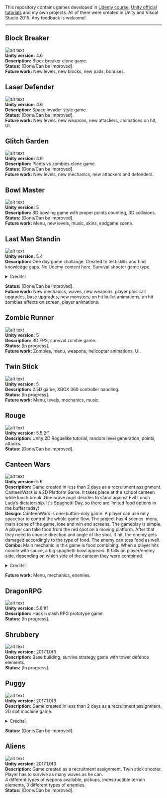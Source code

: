 This repository contains games developed in [Udemy course](https://www.udemy.com/unitycourse/learn/v4/), [Unity official tutorials](https://unity3d.com/learn/tutorials) and my own projects.
All of them were created in Unity and Visual Studio 2015.
Any feedback is welcome!  

---

## Block Breaker
![alt text](https://github.com/pkupilas/Games/blob/master/_Resources/blockgif.gif?raw=true "Block Breaker demo game")  
**Unity version:** 4.6  
**Description:** Block breaker clone game.   
**Status:** [Done/Can be improved].  
**Future work:** New levels, new blocks, new pads, bonuses.  

## Laser Defender
![alt text](https://github.com/pkupilas/Games/blob/master/_Resources/lasergif.gif?raw=true "Laser Defender demo game")  
**Unity version:** 4.6  
**Description:** Space invader style game.  
**Status:** [Done/Can be improved].  
**Future work:** New levels, new weapons, new attackers, animations on hit, UI.  

## Glitch Garden
![alt text](https://github.com/pkupilas/Games/blob/master/_Resources/glitchgif.gif?raw=true "Glitch Garden demo game")  
**Unity version:** 4.6  
**Description:** Plants vs zombies clone game.  
**Status:** [Done/Can be improved].  
**Future work:** New levels, new mechanics, new attackers and defenders.  

## Bowl Master
![alt text](https://github.com/pkupilas/Games/blob/master/_Resources/bowlgif.gif?raw=true "Bowl Master demo game")  
**Unity version:** 5  
**Description:** 3D bowling game with proper points counting, 3D collisions.  
**Status:** [Done/Can be improved].  
**Future work:** Menu, new levels, music, skins, endgame scene.

## Last Man Standin  
![alt text](https://github.com/pkupilas/Games/blob/master/_Resources/lastmanstandingif.gif?raw=true "Last Man Standin demo game")  
**Unity version:** 5.4  
**Description:** One day game challange. Created to test skills and find knowledge gaps. No Udemy content here. Survival shooter game type.  

<details>  
  <summary>Credits!</summary>

    Zombie sprites:  
    Riley Gombart from opengameart.org  

    Base sprite:  
    prushik from opengameart.org  

    Player sprite:  
    Riley Gombart from opengameart.org  

    Font:  
    Patrick Broderick from dafont.com  

    Background main menu sprite:  
    ansimuz from opengameart.org  

    Background music:  
    Dan Knoflicek from opengameart.org  

    Zombie sound:  
    Vinrax from opengameart.org  

    Background game over scene sprite:  
    mikegi from pixabay.com  
    
    Advice:
    Maja Szlesińska
</details>  

**Status:** [Done/Can be improved].  
**Future work:** New mechanics, waves, new weapons, player phisicall upgrades, base upgrades, new monsters, on hit bullet animations, on hit zombies effects on screen, player animations.  

## Zombie Runner
![alt text](https://github.com/pkupilas/Games/blob/master/_Resources/zombierunnergif.gif?raw=true "Zombie Runner demo game")  
**Unity version:** 5  
**Description:** 3D FPS, survival zombie game.  
**Status:** [In progress].  
**Future work:** Zombies, menu, weapons, helicopter animations, UI.  

## Twin Stick
![alt text](https://github.com/pkupilas/Games/blob/master/_Resources/twinstickgif.gif?raw=true "Twin Stick demo game")  
**Unity version:** 5  
**Description:** 2.5D game, XBOX 360 controller handling.  
**Status:** [In progress].  
**Future work:** Menu, levels, mechanics, music.  

## Rouge
![alt text](https://github.com/pkupilas/Games/blob/master/_Resources/rougegif.gif?raw=true "Rouge demo game")  
**Unity version:** 5.5.2f1  
**Description:** Unity 2D Roguelike tutorial, random level generation, points, attacks.  
**Status:** [Done/Can be improved].  

## Canteen Wars 
![alt text](https://github.com/pkupilas/Games/blob/master/_Resources/canteenwarsgif.gif?raw=true "Canteen Wars demo game")  
**Unity version:** 5.6  
**Description:** Game created in less than 2 days as a recruitment assignment. CanteenWars is a 2D Platform Game. It takes place at the school
canteen while lunch break. One brave pupil decides to stand against Evil Lunch
Lady’s dictatorship. It's Spaghetti Day, so there are limited food options in the buffet
today!  
**Design:** CanteenWars is one-button-only game. A player can use only spacebar to
control the whole game flow. The project has 4 scenes: menu, main scene of the
game, lose and win end screens. The gameplay is simple. A player can take food
from the red spot on a moving platform. After that they need to choose direction and
angle of the shot. If hit, the enemy gets damaged accordingly to the type of food. The
enemy can toss food as well.  
**Combo:** Main mechanic in this game is food combining. When a player hits noodle
with sauce, a big spaghetti bowl appears. It falls on player/enemy side, depending on
which side of the canteen they were combined.  
<details>  
  <summary>Credits!</summary>

    Player and enemy sprite  
    https://www.spriters-resource.com/pc_computer/lisathepainfulrpg/sheet/69020/  

    Canteen background  
    https://www.spriters-resource.com/game_boy_advance/msadv/sheet/86971/  

    Background music created by me at increadibox.  
    http://www.incredibox.com/  

    Font Liquidism by Pizzadude  
    http://www.dafont.com/pizzadude.d5  

    Food sprites by John2k4  
    https://www.spriters-resource.com/wii/bubbobplus/sheet/42891/  
    
    Advice:  
    Maja Szlesińska  
</details>  

**Future work:** Menu, mechanics, enemies.  

## DragonRPG  
![alt text](https://github.com/pkupilas/Games/blob/master/_Resources/dragonrpggif.gif?raw=true "DragonRPG demo game")  
**Unity version:** 5.6.1f1  
**Description:** Hack n slash RPG prototype game.  
**Status:** [In progress].  

## Shrubbery  
![alt text](https://github.com/pkupilas/Games/blob/master/_Resources/shrubberygif.gif?raw=true "Shrubbery demo game")  
**Unity version:** 2017.1.0f3    
**Description:** Base building, survive strategy game with tower defence elements.  
**Status:** [In progress].  

## Puggy  
![alt text](https://github.com/pkupilas/Games/blob/master/_Resources/puggygif.gif?raw=true "Puggy demo game")  
**Unity version:** 2017.1.0f3    
**Description:** Game created in less than 2 days as a recruitment assignment. 2D slot machine game.  
<details>  
	<summary>Credits!</summary>

	Music:  
	Space Chicks And Bill (with Javolenus) by Speck (c) copyright 2017 Licensed under a Creative Commons Attribution Noncommercial  (3.0) license. http://dig.ccmixter.org/files/speck/56288 Ft: Martijn de Boer, billraydrums, Javolenus  

	Font:  
	Casino Queen by graphicpeace http://www.dafont.com/casino-queen.font  

	Slot machine sounds:  
	lukaso https://freesound.org/people/lukaso/sounds/69688/  
	CastleofSamples https://freesound.org/people/CastleofSamples/sounds/145392/  

	Sprites:  
	Reality games https://wearerealitygames.com/  
</details>  

**Status:** [Done/Can be improved].  

## Aliens  
![alt text](https://github.com/pkupilas/Games/blob/master/_Resources/aliensgif.gif?raw=true "Aliens demo game")  
**Unity version:** 2017.1.0f3    
**Description:** Game created as a recruitment assignment. Twin stick shooter. Player has to survive as many waves as he can.  
4 different types of wepons available, pickups, indestructible terrain elements, 3 different types of enemies.  
**Status:** [Done/Can be improved].  